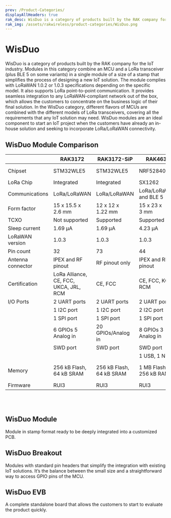 ```yaml
---
prev: /Product-Categories/
displayAllHeaders: true
rak_desc: WisDuo is a category of products built by the RAK company for the IoT industry. Modules in this category combine an MCU and a LoRa transceiver in a single module of a size of a stamp that simplifies the process of designing a new IoT solution. The module complies with LoRaWAN 1.0.2 specifications, it also supports LoRa point to point communication. It provides seamless integration to any LoRaWAN compliant network out of the box, which allows the customers to concentrate on the business logic of their final solution. In the WisDuo category, a different flavors of MCUs is combined with the different models of LoRa transceivers, covering all the requirements that any IoT solution may need.
rak_img: /assets/rakwireless/product-categories/WisDuo.png
---
```


# WisDuo

<rk-head img="/assets/rakwireless/product-categories/WisDuo.svg" center>

WisDuo is a category of products built by the RAK company for the IoT industry. Modules in this category combine an MCU and a LoRa transceiver (plus BLE 5 on some variants) in a single module of a size of a stamp that simplifies the process of designing a new IoT solution. The module complies with LoRaWAN 1.0.2 or 1.0.3 specifications depending on the specific model. It also supports LoRa point-to-point communication. It provides seamless integration to any LoRaWAN-compliant network out of the box, which allows the customers to concentrate on the business logic of their final solution. In the WisDuo category, different flavors of MCUs are combined with the different models of LoRa transceivers, covering all the requirements that any IoT solution may need. WisDuo modules are an ideal component to start an IoT project when the customers have already an in-house solution and seeking to incorporate LoRa/LoRaWAN connectivity.

## WisDuo Module Comparison

|                   | RAK3172                                | RAK3172-SiP                        | RAK4630                          | RAK11720                          | RAK11300                         | RAK4270                                              |
| ----------------- | -------------------------------------- | ---------------------------------- | -------------------------------- | --------------------------------- | -------------------------------- | ---------------------------------------------------- |
| Chipset           | STM32WLE5                              | STM32WLE5                          | NRF52840                         | AMA3B1KK-KBR-B0                   | RP2040                           | STM32L071                                            |
| LoRa Chip         | Integrated                             | Integrated                         | SX1262                           | SX1262                            | SX1262                           | SX1262                                               |
| Communications    | LoRa/LoRaWAN                           | LoRa/LoRaWAN                       | LoRa/LoRaWAN and BLE 5           | LoRa/LoRaWAN and BLE 5            | LoRa/LoRaWAN                     | LoRa/LoRaWAN                                         |
| Form factor       | 15 x 15.5 x 2.6&nbsp;mm                | 12 x 12 x 1.22&nbsp;mm             | 15 x 23 x 3&nbsp;mm              | 15 x 15.5 x 3.5&nbsp;mm           | 15 x 23 x 3&nbsp;mm              | 15 x 15.5 x 2.5&nbsp;mm                              |
| TCXO              | Not supported                          | Supported                          | Supported                        | Supported                         | Supported                        | Supported                                            |
| Sleep current     | 1.69&nbsp;μA                           | 1.69&nbsp;μA                       | 4.23&nbsp;μA                     | 2.37&nbsp;μA                      |                                  | 1.61&nbsp;μA                                         |
| LoRaWAN version   | 1.0.3                                  | 1.0.3                              | 1.0.3                            | 1.0.3                             | 1.0.2                            | 1.0.2                                                |
| Pin count         | 32                                     | 73                                 | 44                               | 34                                | 46                               | 20                                                   |
| Antenna connector | IPEX and RF pinout                     | RF pinout only                     | IPEX and RF pinout               | IPEX and RF pinout                | IPEX and RF pinout               | IPEX and RF pinout                                   |
| Certification     | LoRa Alliance, CE, FCC, UKCA, JRL, RCM | CE, FCC                            | CE, FCC, KC, RCM                 | CE, UK, FCC, ISED                 | CE, UK, FCC, ISED                | CD, FCC, JRL, KC                                     |
| I/O Ports         | 2 UART ports                           | 2 UART ports                       | 2 UART ports                     | 2 UART ports                      | 2 UART ports                     | 2 UART ports                                         |
|                   | 1 I2C port                             | 1 I2C port                         | 2 I2C port                       | 1 I2C port                        | 2 I2C port                       | 2 I2C port                                           |
|                   | 1 SPI port                             | 1 SPI port                         | 1 SPI port                       | 1 SPI port                        | 1 SPI port                       |                                                      |
|                   | 6 GPIOs 5 Analog in                    | 20 GPIOs/Analog in                 | 8 GPIOs 3 Analog in              | 6 GPIOs 5 Analog in               | 10 GPIOs/Analog in               | 4 GPIOs                                              |
|                   | SWD port                               | SWD port                           | SWD port                         | SWD port                          | SWD port                         | SWD port                                             |
|                   |                                        |                                    | 1 USB, 1 NFC                     |                                   | 1 USB                            |                                                      |
| Memory            | 256&nbsp;kB Flash, 64&nbsp;kB SRAM     | 256&nbsp;kB Flash, 64&nbsp;kB SRAM | 1&nbsp;MB Flash, 256&nbsp;kB RAM | 1&nbsp;MB Flash, 348&nbsp;kB SRAM | 2&nbsp;MB Flash, 246&nbsp;kB RAM | 128&nbsp;kB Flash, 20&nbsp;kB SRAM, 6&nbsp;kB EEPROM |
| Firmware          | RUI3                                   | RUI3                               | RUI3                             | RUI3                              | Arduino                          | RUI V2                                               |

<br>
<br>

</rk-head>

## WisDuo Module

<rk-head img="/assets/rakwireless/product-categories/WisDuo-Module.svg">

Module in stamp format ready to be deeply integrated into a customized PCB.

</rk-head>
<rk-products :tags="['wisduo', 'module']" />

## WisDuo Breakout

<rk-head img="/assets/rakwireless/product-categories/WisDuo-Breakout.svg">

Modules with standard pin headers that simplify the integration with existing IoT solutions. It’s the balance between the small size and a straightforward way to access GPIO pins of the MCU.

</rk-head>

<rk-products :tags="['wisduo', 'breakout']" />

## WisDuo EVB

<rk-head img="/assets/rakwireless/product-categories/WisDuo-EVB.svg">

A complete standalone board that allows the customers to start to evaluate the product quickly.

</rk-head>


<rk-products :tags="['wisduo', 'evb']" />
